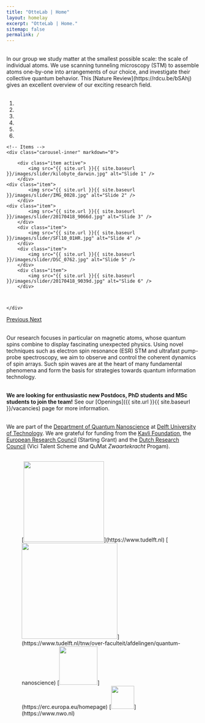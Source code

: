 ```yaml
---
title: "OtteLab | Home"
layout: homelay
excerpt: "OtteLab | Home."
sitemap: false
permalink: /
---
```


<br />
In our group we study matter at the smallest possible scale: the scale of individual atoms. We use scanning tunneling microscopy (STM) to assemble atoms one-by-one into arrangements of our choice, and investigate their collective quantum behavior. This [Nature Review](https://rdcu.be/bSAhj) gives an excellent overview of our exciting research field.<br />
<br />


<div markdown="0" id="carousel" class="carousel slide" data-ride="carousel" data-interval="6000" data-pause="hover" >
    <!-- Menu -->
    <ol class="carousel-indicators">
        <li data-target="#carousel" data-slide-to="0" class="active"></li>
        <li data-target="#carousel" data-slide-to="1"></li>
        <li data-target="#carousel" data-slide-to="2"></li>
        <li data-target="#carousel" data-slide-to="3"></li>
        <li data-target="#carousel" data-slide-to="4"></li>
	<li data-target="#carousel" data-slide-to="5"></li>
    </ol>

    <!-- Items -->
    <div class="carousel-inner" markdown="0">
       
        <div class="item active">
            <img src="{{ site.url }}{{ site.baseurl }}/images/slider/kilobyte_darwin.jpg" alt="Slide 1" />
        </div>
	<div class="item">
            <img src="{{ site.url }}{{ site.baseurl }}/images/slider/IMG_0028.jpg" alt="Slide 2" />
        </div>
	<div class="item">
            <img src="{{ site.url }}{{ site.baseurl }}/images/slider/20170418_9066d.jpg" alt="Slide 3" />
        </div>
        <div class="item">
            <img src="{{ site.url }}{{ site.baseurl }}/images/slider/SFl10_01HR.jpg" alt="Slide 4" />
        </div>
        <div class="item">
            <img src="{{ site.url }}{{ site.baseurl }}/images/slider/DSC_0762.jpg" alt="Slide 5" />
        </div>
        <div class="item">
            <img src="{{ site.url }}{{ site.baseurl }}/images/slider/20170418_9039d.jpg" alt="Slide 6" />
        </div>    
        
        
          
    </div>
  <a class="left carousel-control" href="#carousel" role="button" data-slide="prev">
    <span class="glyphicon glyphicon-chevron-left" aria-hidden="true"></span>
    <span class="sr-only">Previous</span>
  </a>
  <a class="right carousel-control" href="#carousel" role="button" data-slide="next">
    <span class="glyphicon glyphicon-chevron-right" aria-hidden="true"></span>
    <span class="sr-only">Next</span>
  </a>
</div>
<br />

Our research focuses in particular on magnetic atoms, whose quantum spins combine to display fascinating unexpected physics. Using novel techniques such as electron spin resonance (ESR) STM and ultrafast pump-probe spectroscopy, we aim to observe and control the coherent dynamics of spin arrays. Such spin waves are at the heart of many fundamental phenomena and form the basis for strategies towards quantum information technology.<br />
<br />

 **We are  looking for enthusiastic new Postdocs, PhD students and MSc students to join the team!** See our [Openings]({{ site.url }}{{ site.baseurl }}/vacancies) page for more information.<br />
<br />

We are part of the [Department of Quantum Nanoscience](https://www.tudelft.nl/tnw/over-faculteit/afdelingen/quantum-nanoscience) at [Delft University of Technology](https://www.tudelft.nl). We are grateful for funding from the [Kavli Foundation](https://kavlifoundation.org), the [European Research Council](https://erc.europa.eu/homepage) (Starting Grant) and the [Dutch Research Council](https://www.nwo.nl) (Vici Talent Scheme and QuMat _Zwaartekracht_ Progam).<br />
<br />

<figure class="fourth">
  [<img src="{{ site.url }}{{ site.baseurl }}/images/logopic/Logo_TUDelft.png" style="width: 210px">](https://www.tudelft.nl)
  [<img src="{{ site.url }}{{ site.baseurl }}/images/logopic/Logo_QN.png" style="width: 250px">](https://www.tudelft.nl/tnw/over-faculteit/afdelingen/quantum-nanoscience)
  [<img src="{{ site.url }}{{ site.baseurl }}/images/logopic/Logo_ERC.jpg" style="width: 100px">](https://erc.europa.eu/homepage)
  [<img src="{{ site.url }}{{ site.baseurl }}/images/logopic/Logo_NWO.jpg" style="width: 60px">](https://www.nwo.nl)
</figure>

